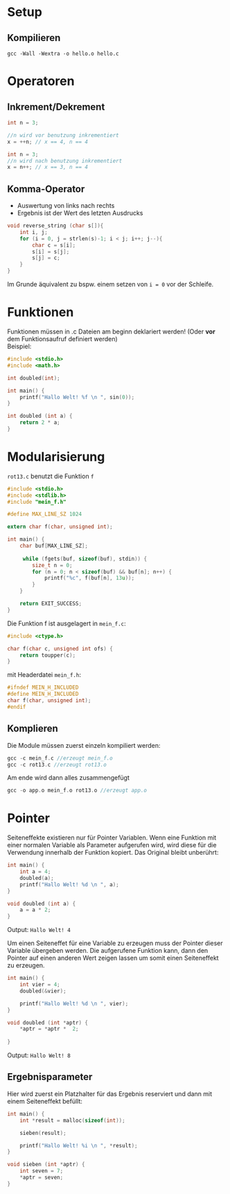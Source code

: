 # Setup
## Kompilieren
```terminal
gcc -Wall -Wextra -o hello.o hello.c
```

# Operatoren

## Inkrement/Dekrement

```C
int n = 3;

//n wird vor benutzung inkrementiert
x = ++n; // x == 4, n == 4

int n = 3;
//n wird nach benutzung inkrementiert
x = n++; // x == 3, n == 4
```

## Komma-Operator
* Auswertung von links nach rechts
* Ergebnis ist der Wert des letzten Ausdrucks
```C
void reverse_string (char s[]){
    int i, j;
    for (i = 0, j = strlen(s)-1; i < j; i++; j--){
        char c = s[i];
        s[i] = s[j];
        s[j] = c;
    }
}
```
Im Grunde äquivalent zu bspw. einem setzen von ```i = 0``` vor der Schleife.

# Funktionen
Funktionen müssen in .c Dateien am beginn deklariert werden! (Oder **vor** dem Funktionsaufruf definiert werden) \
Beispiel:
```C
#include <stdio.h>
#include <math.h>

int doubled(int);

int main() {
    printf("Hallo Welt! %f \n ", sin(0));
}

int doubled (int a) {
    return 2 * a;
}
```

# Modularisierung
```rot13.c``` benutzt die Funktion ```f```

```C
#include <stdio.h>
#include <stdlib.h>
#include "mein_f.h"

#define MAX_LINE_SZ 1024

extern char f(char, unsigned int);

int main() {
    char buf[MAX_LINE_SZ];
   
     while (fgets(buf, sizeof(buf), stdin)) {
        size_t n = 0;
        for (n = 0; n < sizeof(buf) && buf[n]; n++) {
            printf("%c", f(buf[n], 13u));
        }
    } 

    return EXIT_SUCCESS;
}
```
Die Funktion f ist ausgelagert in ```mein_f.c```:
```C
#include <ctype.h>

char f(char c, unsigned int ofs) {
    return toupper(c);
}
```
mit Headerdatei ```mein_f.h```:
```C
#ifndef MEIN_H_INCLUDED
#define MEIN_H_INCLUDED
char f(char, unsigned int);
#endif
```

## Komplieren
Die Module müssen zuerst einzeln kompiliert werden: 
```C
gcc -c mein_f.c //erzeugt mein_f.o
gcc -c rot13.c //erzeugt rot13.o
```
Am ende wird dann alles zusammengefügt
```C
gcc -o app.o mein_f.o rot13.o //erzeugt app.o
```

# Pointer

Seiteneffekte existieren nur für Pointer Variablen.
Wenn eine Funktion mit einer normalen Variable als Parameter aufgerufen wird, wird diese für die Verwendung innerhalb der Funktion kopiert. Das Original bleibt unberührt:
```C
int main() {
    int a = 4;
    doubled(a);
    printf("Hallo Welt! %d \n ", a);
}

void doubled (int a) {
    a = a * 2;
}
```
Output: ```Hallo Welt! 4 ```

Um einen Seiteneffet für eine Variable zu erzeugen muss der Pointer dieser Variable übergeben werden.
Die aufgerufene Funktion kann, dann den Pointer auf einen anderen Wert zeigen lassen um somit einen Seiteneffekt zu erzeugen.



```C
int main() {
    int vier = 4;
    doubled(&vier);

    printf("Hallo Welt! %d \n ", vier);
}

void doubled (int *aptr) {
    *aptr = *aptr *  2;
   
}
```
Output: ```Hallo Welt! 8 ```

## Ergebnisparameter
Hier wird zuerst ein Platzhalter für das Ergebnis reserviert und dann mit einem Seiteneffekt befüllt:
```C
int main() {
    int *result = malloc(sizeof(int));

    sieben(result);

    printf("Hallo Welt! %i \n ", *result);
}

void sieben (int *aptr) {
    int seven = 7;
    *aptr = seven;
}
```